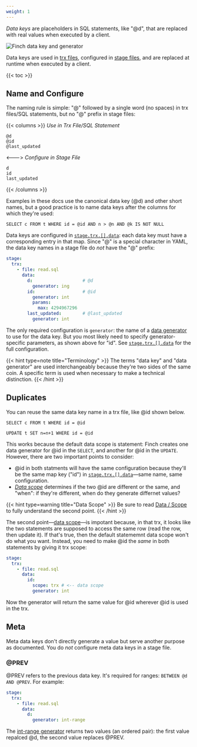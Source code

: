 ```yaml
---
weight: 1
---
```


_Data keys_ are placeholders in SQL statements, like "@d", that are replaced with real values when executed by a client.

![Finch data key and generator](/img/finch_data_key.svg)

Data keys are used in [trx files](/syntax/trx-file/), configured in [stage files](/syntax/stage-file/), and are replaced at runtime when executed by a client.

{{< toc >}}

## Name and Configure

The naming rule is simple: "@" followed by a single word (no spaces) in trx files/SQL statements, but no "@" prefix in stage files:

{{< columns >}}
_Use in Trx File/SQL Statement_
```
@d
@id
@last_updated
```
<--->
_Configure in Stage File_
```
d
id
last_updated

```
{{< /columns >}}

Examples in these docs use the canonical data key (@d) and other short names, but a good practice is to name data keys after the columns for which they're used:

```
SELECT c FROM t WHERE id = @id AND n > @n AND @k IS NOT NULL
```

Data keys are configured in [`stage.trx.[].data`](/syntax/stage-file/#data): each data key must have a corresponding entry in that map.
Since "@" is a special character in YAML, the data key names in a stage file do _not_ have the "@" prefix:

```yaml
stage:
  trx:
    - file: read.sql
      data:
        d:                   # @d
          generator: ing
        id:                  # @id
          generator: int
          params:
            max: 4294967296
        last_updated:        # @last_updated
          generator: int
```

The only required configuration is `generator`: the name of a [data generator](../generators/) to use for the data key.
But you most likely need to specify generator-specific parameters, as shown above for "id".
See [`stage.trx.[].data`](/syntax/stage-file/#data) for the full configuration.

{{< hint type=note title="Terminology" >}}
The terms "data key" and "data generator" are used interchangeably because they're two sides of the same coin.
A specific term is used when necessary to make a technical distinction. 
{{< /hint >}}

## Duplicates

You can reuse the same data key name in a trx file, like @id shown below.

```
SELECT c FROM t WHERE id = @id

UPDATE t SET n=n+1 WHERE id = @id
```

This works because the default data scope is statement: Finch creates one data generator for @id in the `SELECT`, and another for @id in the `UPDATE`.
However, there are two important points to consider:

* @id in both statments will have the same configuration because they'll be the same map key ("id") in [`stage.trx.[].data`](/syntax/stage-file/#data)&mdash;same name, same configuration.
* _[Data scope](../scope/)_ determines if the two @id are different or the same, and "when": if they're different, when do they generate differnet values?

{{< hint type=warning title="Data Scope" >}}
Be sure to read [Data / Scope](../scope/) to fully understand the second point.
{{< /hint >}}

The second point&mdash;[data scope](../scope/)&mdash;is impotant because, in that trx, it looks like the two statements are supposed to access the same row (read the row, then update it).
If that's true, then the default statememnt data scope won't do what you want.
Instead, you need to make @id the _same_ in both statements by giving it trx scope:

```yaml
stage:
  trx:
    - file: read.sql
      data:
        id:
          scope: trx # <-- data scope
          generator: int
```

Now the generator will return the same value for @id wherever @id is used in the trx.

## Meta

Meta data keys don't directly generate a value but serve another purpose as documented.
You do _not_ configure meta data keys in a stage file.

### @PREV

@PREV refers to the previous data key.
It's required for ranges: `BETWEEN @d AND @PREV`.
For example:

```yaml
stage:
  trx:
    - file: read.sql
      data:
        d:
          generator: int-range
```

The [int-range generator](/data/generators/#int-range) returns two values (an ordered pair): the first value repalced @d, the second value replaces @PREV.

